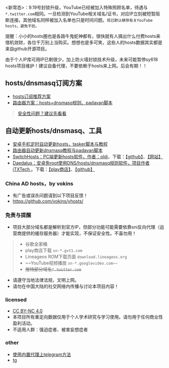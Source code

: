 <新常态>：9.19号封锁升级，YouTube已经被加入特殊照顾名单，待遇与`*.twitter.com`相同。一旦检测到YouTube相关域名/证书，对应IP立刻被短暂阻断连接。其他域名同样被加入名单也只是时间问题。`现已默认移除有关YouTube hosts，避免干扰。`

提醒：小小的hosts圈也是各路牛鬼蛇神都有，很快就有人搞出什么付费hosts来借机敛财，各位千万别上当购买。想想也是多可笑，这些人的hosts数据其实都是来自github开源项目。

由于个人IP库可用IP已剩很少，加上防火墙封锁技术升级，未来可能暂停sy618 hosts项目维护！建议自备代理，不要依赖于hosts来上网。后会有期！！

## hosts/dnsmasq订阅方案
- [hosts订阅推荐方案](https://github.com/sy618/hosts/blob/master/md/hosts%E8%AE%A2%E9%98%85%E6%96%B9%E6%A1%88.md)
- [路由器方案：hosts+dnsmasq规则、padavan脚本](https://github.com/sy618/hosts/blob/master/dnsmasq/dnsmasq.md)
> [安全性问题？建议先看看](https://github.com/sy618/hosts/tree/master/dnsmasq/%E5%AE%89%E5%85%A8%E9%97%AE%E9%A2%98)

## 自动更新hosts/dnsmasq、工具
* [安卓手机定时自动更新hosts，tasker脚本与教程](https://github.com/sy618/hosts/tree/master/%E5%AE%89%E5%8D%93%E8%87%AA%E5%8A%A8%E6%9B%B4%E6%96%B0hosts)
* [路由器自动更新dnsmasq教程与padavan脚本](https://github.com/sy618/hosts/blob/master/dnsmasq/dnsmasq.md)
* [SwitchHosts：PC端更新hosts软件，作者：oldj](https://github.com/oldj/SwitchHosts/blob/master/README.md)，下载：[【github】](https://github.com/oldj/SwitchHosts/releases)、[【网站】](https://oldj.github.io/SwitchHosts)
* [Daedalus：安卓免root使用DNS/hosts/dnsmasq规则软件，项目作者iTXTech ](https://github.com/iTXTech/Daedalus)。下载：[【play商店】](https://play.google.com/store/apps/details?id=org.itxtech.daedalus)、[【github】](https://github.com/iTXTech/Daedalus/releases)

### China AD hosts，by vokins
* 有广告或误杀问题请到以下项目反馈！
* https://github.com/vokins/yhosts/

### 免责与提醒
* 项目大部分域名都是解析到官方IP，但部分功能可能需要依靠sni反向代理（运营商提供的缓存服务器）才能实现，不保证安全性。不喜勿用！
> - 谷歌全家桶
> - play商店下载 `sn-*.gvt1.com`
> - Lineageos ROM下载页面 `download.lineageos.org`
> - ~~YouTube视频播放 `sn-*.googlevideo.com~~`
> - ~~推特部分域名`*.twitter.com`~~
* 请遵守当地法律法规，文明上网。
* 请勿在中国大陆的社交网络内传播与讨论本项目内容！

### licensed
* [CC BY-NC 4.0](https://creativecommons.org/licenses/by-nc/4.0/deed.zh)
* 本项目所有重定向数据仅用于个人学术研究与学习使用。请勿用于任何商业性盈利活动。
* 不适用人群：强迫症者、被害妄想症者

### other
* [使用内置代理上telegram方法](https://github.com/sy618/hosts/blob/master/md/telegram.md)
* [tg](https://t.me/adfqhosts)

